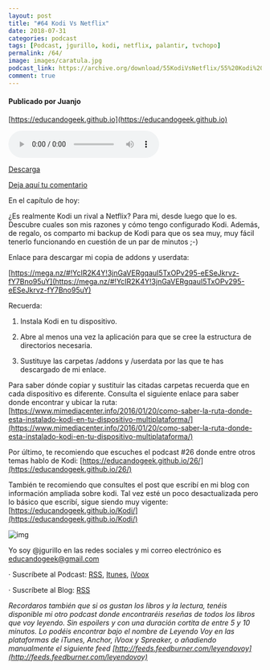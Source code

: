 ```yaml
---
layout: post
title: "#64 Kodi Vs Netflix"
date: 2018-07-31
categories: podcast
tags: [Podcast, jgurillo, kodi, netflix, palantir, tvchopo]
permalink: /64/
image: images/caratula.jpg
podcast_link: https://archive.org/download/55KodiVsNetflix/55%20Kodi%20Vs%20Netflix.mp3
comment: true
---
```


#### Publicado por Juanjo

[https://educandogeek.github.io](https://educandogeek.github.io)

<audio controls>
  <source src="{{ page.podcast_link }}" type="audio/mp3">
</audio>

[Descarga][Mp3]

[Deja aquí tu comentario](https://educandogeek.github.io/64/)

En el capítulo de hoy:

¿Es realmente Kodi un rival a Netflix? Para mi, desde luego que lo es.
Descubre cuales son mis razones y cómo tengo configurado Kodi. Además, de regalo, os comparto mi backup de Kodi para que os sea muy, muy fácil tenerlo funcionando en cuestión de un par de minutos ;-)

Enlace para descargar mi copia de addons y userdata:

[https://mega.nz/#!YcIR2K4Y!3jnGaVERgqauI5TxOPv295-eESeJkrvz-fY7Bno95uY](https://mega.nz/#!YcIR2K4Y!3jnGaVERgqauI5TxOPv295-eESeJkrvz-fY7Bno95uY)

Recuerda:

1. Instala Kodi en tu dispositivo.

2. Abre al menos una vez la aplicación para que se cree la estructura de directorios necesaria.

3. Sustituye las carpetas /addons y /userdata por las que te has descargado de mi enlace.

Para saber dónde copiar y sustituir las citadas carpetas recuerda que en cada dispositivo es diferente. Consulta el siguiente enlace para saber donde encontrar y ubicar la ruta:
[https://www.mimediacenter.info/2016/01/20/como-saber-la-ruta-donde-esta-instalado-kodi-en-tu-dispositivo-multiplataforma/](https://www.mimediacenter.info/2016/01/20/como-saber-la-ruta-donde-esta-instalado-kodi-en-tu-dispositivo-multiplataforma/)

Por último, te recomiendo que escuches el podcast #26 donde entre otros temas hablo de Kodi: [https://educandogeek.github.io/26/](https://educandogeek.github.io/26/)

También te recomiendo que consultes el post que escribí en mi blog con información ampliada sobre kodi. Tal vez esté un poco desactualizada pero lo básico que escribí, sigue siendo muy vigente: [https://educandogeek.github.io/Kodi/](https://educandogeek.github.io/Kodi/)

![img](https://i.imgur.com/tVrZNah.jpg)

Yo soy @jgurillo en las redes sociales y mi correo electrónico es educandogeek@gmail.com

· Suscríbete al Podcast: [RSS](http://feeds.feedburner.com/educandogeek), [Itunes](https://itunes.apple.com/es/podcast/educando-geek/id1110060146?mt=2), [iVoox](https://www.ivoox.com/podcast-educando-geek_sq_f1289274_1.html)

· Suscríbete al Blog: [RSS](http://feeds.feedburner.com/educandogeekblog)

*Recordaros también que si os gustan los libros y la lectura, tenéis disponible mi otro podcast donde encontraréis reseñas de todos los libros que voy leyendo. Sin espoilers y con una duración cortita de entre 5 y 10 minutos. Lo podéis encontrar bajo el nombre de Leyendo Voy en las plataformas de iTunes, Anchor, iVoox y Spreaker, o añadiendo manualmente el siguiente feed [http://feeds.feedburner.com/leyendovoy](http://feeds.feedburner.com/leyendovoy)*

[Mp3]: https://archive.org/download/55KodiVsNetflix/55%20Kodi%20Vs%20Netflix.mp3
